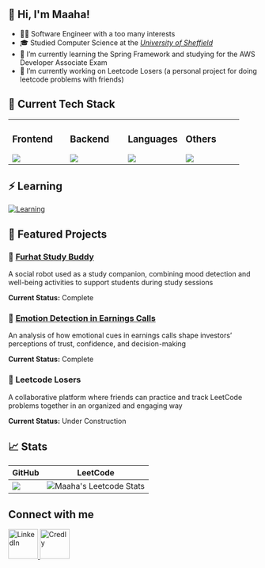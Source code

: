 ## 👋 Hi, I'm Maaha!

- 👩‍💻 Software Engineer with a too many interests
- 🎓 Studied Computer Science at the <em><a href="https://www.sheffield.ac.uk/postgraduate/taught/courses/2025/computer-science-speech-and-natural-language-processing-msc">University of Sheffield</a></em>
- 🌱 I’m currently learning the Spring Framework and studying for the AWS Developer Associate Exam
- 🔭 I’m currently working on Leetcode Losers (a personal project for doing leetcode problems with friends)

## 🚀 Current Tech Stack
<table><tr><td valign="top" width="25%">

### Frontend  
<div>  
       <img src="https://skillicons.dev/icons?i=html,css,js,react&theme=light&perline=4" />
</div>
 </td><td valign="top" width="25%">

### Backend
<div>  
       <img src="https://skillicons.dev/icons?i=spring,nodejs,express,mongodb&theme=light&perline=4" /> 
</div>
 </td><td valign="top" width="25%">
        
### Languages
<div>
       <img src="https://skillicons.dev/icons?i=java,python&theme=light&perline=4" /> 
</div>
</td><td valign="top" width="25%">
  
### Others
<div>
       <img src="https://skillicons.dev/icons?i=git,github,npm,figma,vscode,postman,obsidian&theme=light&perline=4" /> 
</div>
</td>
</tr></table>

## ⚡ Learning
[![Learning](https://skillicons.dev/icons?i=aws,docker&theme=light)](https://skillicons.dev)

## 🌟 Featured Projects
### 🤖 [Furhat Study Buddy](https://github.com/maahma/Furhat-Study-Buddy)
A social robot used as a study companion, combining mood detection and well-being activities to support students during study sessions

**Current Status:** Complete

<!-- **Core Infrastructure:**
- MongoDb, Express, React, Node for -->
  
### 🤨 [Emotion Detection in Earnings Calls](https://github.com/maahma/Speech_Language_Internship)
An analysis of how emotional cues in earnings calls shape investors’ perceptions of trust, confidence, and decision-making

**Current Status:** Complete

<!-- **Core Infrastructure:**
- Python, SBERT, BERTopic, OpenSMILE, Pre-trained classifiers, Matplotlib -->

### 🧩 Leetcode Losers
A collaborative platform where friends can practice and track LeetCode problems together in an organized and engaging way

**Current Status:** Under Construction

<!-- **Core Infrastructure:**
- Using Spring, MongoDB, React, AWS,  for -->

<!-- ## 🌍 Open-source Collaboration -->


## 📈 Stats
| GitHub                                                                                                                                             | LeetCode                                                                                                 |
| -------------------------------------------------------------------------------------------------------------------------------------------------- | -------------------------------------------------------------------------------------------------------- |
| ![](https://github-readme-stats.vercel.app/api?username=maahma&show_icons=true&theme=transparent&hide_border=true) | ![Maaha's Leetcode Stats](https://leetcode-badge-sage.vercel.app/badge/maahma?theme=neutral) |


## Connect with me
<div>
    <a href="https://www.linkedin.com/in/maaha-ahmad/">
        <img src="https://github.com/user-attachments/assets/880aaea6-79b9-4058-b9b4-342391ca04ea" alt="LinkedIn" width="60" height="60"/>
    </a>
    <a href="https://www.credly.com/users/maaha-ahmad">
        <img src="https://github.com/user-attachments/assets/6cc0dbde-bca6-43e8-a460-aa67fb449c80" alt="Credly" width="60" height="60"/>
    </a>
    
</div>


<!--
**maahma/maahma** is a ✨ _special_ ✨ repository because its `README.md` (this file) appears on your GitHub profile.

Here are some ideas to get you started:

- 🔭 I’m currently working on ...
- 🌱 I’m currently learning ...
- 👯 I’m looking to collaborate on ...
- 🤔 I’m looking for help with ...
- 💬 Ask me about ...
- 📫 How to reach me: ...
- 😄 Pronouns: ...
- ⚡ Fun fact: ...
-->

